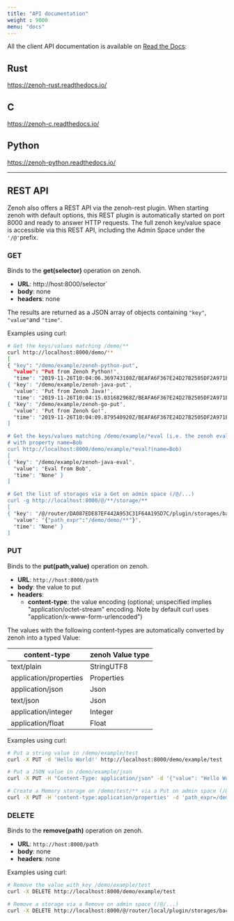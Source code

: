 ```yaml
---
title: "API documentation"
weight : 9000
menu: "docs"
---
```


All the client API documentation is available on [Read the Docs](https://readthedocs.org/search/?q=zenoh):

## Rust
https://zenoh-rust.readthedocs.io/

## C
https://zenoh-c.readthedocs.io/

## Python
https://zenoh-python.readthedocs.io/


--------------------

## REST API

Zenoh also offers a REST API via the zenoh-rest plugin. When starting zenoh with default options, this REST plugin is automatically started on port 8000 and ready to answer HTTP requests. The full zenoh key/value space is accessible via this REST API, including the Admin Space under the `'/@'`prefix.

### GET

Binds to the **get(selector)** operation on zenoh.

- **URL**: http://host:8000/selector`
- **body**: none
- **headers**: none

The results are returned as a JSON array of objects containing `"key"`, `"value"`and `"time"`.

Examples using curl:

```bash
# Get the keys/values matching /demo/**
curl http://localhost:8000/demo/**
[
{ "key": "/demo/example/zenoh-python-put",
  "value": "Put from Zenoh Python!",
  "time": "2019-11-26T10:04:06.369743108Z/BEAFA6F367E24D27B2505DF2A971B21C" },
{ "key": "/demo/example/zenoh-java-put",
  "value": "Put from Zenoh Java!",
  "time": "2019-11-26T10:04:15.031682968Z/BEAFA6F367E24D27B2505DF2A971B21C" },
{ "key": "/demo/example/zenoh-go-put",
  "value": "Put from Zenoh Go!",
  "time": "2019-11-26T10:04:09.879540920Z/BEAFA6F367E24D27B2505DF2A971B21C" }
]

# Get the keys/values matching /demo/example/*eval (i.e. the zenoh eval examples)
# with property name=Bob
curl http://localhost:8000/demo/example/*eval?(name=Bob)
[
{ "key": "/demo/example/zenoh-java-eval",
  "value": "Eval from Bob",
  "time": "None" }
]

# Get the list of storages via a Get on admin space (/@/...)
curl -g http://localhost:8000/@/**/storage/**
[
{ "key": "/@/router/DA087EDE87EF442A953C31F64A195D7C/plugin/storages/backend/memory/storage/mem-storage-1",
  "value": "{"path_expr":"/demo/demo/**"}",
  "time": "None" }
]
```



### PUT

Binds to the **put(path,value)** operation on zenoh.

- **URL**: `http://host:8000/path`
- **body**: the value to put
- **headers**: 
   - **content-type**: the value encoding (optional; unspecified implies "application/octet-stream" encoding. Note by default curl uses "application/x-www-form-urlencoded")

The values with the following content-types are automatically converted by zenoh into a typed Value:

| content-type             | zenoh Value type |
| ------------------------ | ---------------- |
| text/plain               | StringUTF8       |
| application/properties   | Properties       |
| application/json         | Json             |
| text/json                | Json             |
| application/integer      | Integer          |
| application/float        | Float            |

Examples using curl:

  ```bash
  # Put a string value in /demo/example/test
  curl -X PUT -d 'Hello World!' http://localhost:8000/demo/example/test

  # Put a JSON value in /demo/example/json
  curl -X PUT -H "Content-Type: application/json" -d '{"value": "Hello World!"}' http://localhost:8000/demo/example/test

  # Create a Memory storage on /demo/test/** via a Put on admin space (/@/...)
  curl -X PUT -H 'content-type:application/properties' -d 'path_expr=/demo/test/**' http://localhost:8000/@/router/local/plugin/storages/backend/memory/storage/my-test
  ```

### DELETE

Binds to the **remove(path)** operation on zenoh.

- **URL**: `http://host:8000/path`
- **body**: none
- **headers**: none

Examples using curl:

  ```bash
  # Remove the value with key /demo/example/test
  curl -X DELETE http://localhost:8000/demo/example/test

  # Remove a storage via a Remove on admin space (/@/...)
  curl -X DELETE http://localhost:8000/@/router/local/plugin/storages/backend/memory/storage/my-test
  ```

